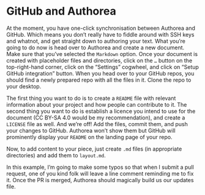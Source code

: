 # GitHub and Authorea

At the moment, you have one-click synchronisation between Authorea and GitHub.
Which means you don’t really have to fiddle around with SSH keys and whatnot, and get straight down to authoring your text.
What you’re going to do now is head over to Authorea and create a new document.
Make sure that you’ve selected the `Markdown` option.
Once your document is created with placeholder files and directories, click on the `…` button on the top-right-hand corner, click on the “Settings” cogwheel, and click on “Setup GitHub integration” button.
When you head over to your GitHub repos, you should find a newly prepared repo with all the files in it.
Clone the repo to your desktop.

The first thing you want to do is to create a `README` file with relevant information about your project and how people can contribute to it.
The second thing you want to do is establish a licence you intend to use for the document (CC BY-SA 4.0 would be my recommendation), and create a `LICENSE` file as well.
And we’re off!
Add the files, commit them, and push your changes to GitHub.
Authorea won’t show them but GitHub will prominently display your `README` on the landing page of your repo.

Now, to add content to your piece, just create `.md` files (in appropriate directories) and add them to `layout.md`.

In this example, I’m going to make some typos so that when I submit a pull request, one of you kind folk will leave a line comment reminding me to fix it.
Once the PR is merged, Authorea should magically build us our updates file.
